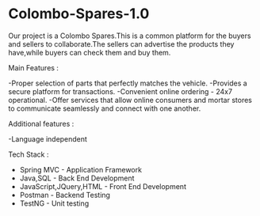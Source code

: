 # Colombo-Spares-1.0
Our project  is a Colombo Spares.This is a common platform for the buyers and sellers to collaborate.The sellers can advertise the products they have,while buyers can check them and buy them.

Main Features :

-Proper selection of parts that perfectly matches the vehicle.
-Provides a secure platform for transactions.
-Convenient online ordering - 24x7 operational.
-Offer services that allow online consumers and mortar stores to communicate seamlessly and connect with one another.

Additional features :

-Language independent

Tech Stack :

- Spring MVC - Application Framework
- Java,SQL - Back End Development
- JavaScript,JQuery,HTML - Front End Development
- Postman - Backend Testing
- TestNG - Unit testing

